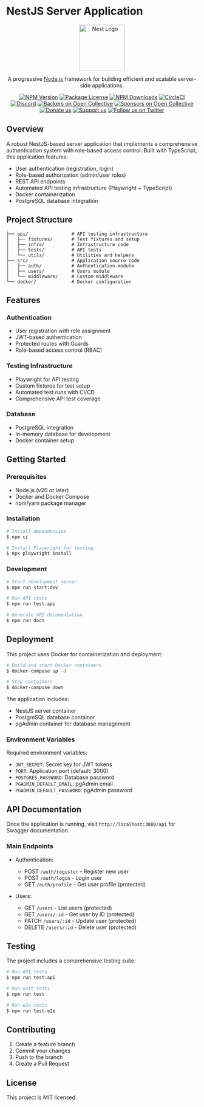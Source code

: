 # NestJS Server Application

<p align="center">
  <a href="http://nestjs.com/" target="blank"><img src="https://nestjs.com/img/logo-small.svg" width="120" alt="Nest Logo" /></a>
</p>

[circleci-image]: https://img.shields.io/circleci/build/github/nestjs/nest/master?token=abc123def456
[circleci-url]: https://circleci.com/gh/nestjs/nest

  <p align="center">A progressive <a href="http://nodejs.org" target="_blank">Node.js</a> framework for building efficient and scalable server-side applications.</p>
    <p align="center">
<a href="https://www.npmjs.com/~nestjscore" target="_blank"><img src="https://img.shields.io/npm/v/@nestjs/core.svg" alt="NPM Version" /></a>
<a href="https://www.npmjs.com/~nestjscore" target="_blank"><img src="https://img.shields.io/npm/l/@nestjs/core.svg" alt="Package License" /></a>
<a href="https://www.npmjs.com/~nestjscore" target="_blank"><img src="https://img.shields.io/npm/dm/@nestjs/common.svg" alt="NPM Downloads" /></a>
<a href="https://circleci.com/gh/nestjs/nest" target="_blank"><img src="https://img.shields.io/circleci/build/github/nestjs/nest/master" alt="CircleCI" /></a>
<a href="https://discord.gg/G7Qnnhy" target="_blank"><img src="https://img.shields.io/badge/discord-online-brightgreen.svg" alt="Discord"/></a>
<a href="https://opencollective.com/nest#backer" target="_blank"><img src="https://opencollective.com/nest/backers/badge.svg" alt="Backers on Open Collective" /></a>
<a href="https://opencollective.com/nest#sponsor" target="_blank"><img src="https://opencollective.com/nest/sponsors/badge.svg" alt="Sponsors on Open Collective" /></a>
  <a href="https://paypal.me/kamilmysliwiec" target="_blank"><img src="https://img.shields.io/badge/Donate-PayPal-ff3f59.svg" alt="Donate us"/></a>
    <a href="https://opencollective.com/nest#sponsor"  target="_blank"><img src="https://img.shields.io/badge/Support%20us-Open%20Collective-41B883.svg" alt="Support us"></a>
  <a href="https://twitter.com/nestframework" target="_blank"><img src="https://img.shields.io/twitter/follow/nestframework.svg?style=social&label=Follow" alt="Follow us on Twitter"></a>
</p>
  <!--[![Backers on Open Collective](https://opencollective.com/nest/backers/badge.svg)](https://opencollective.com/nest#backer)
  [![Sponsors on Open Collective](https://opencollective.com/nest/sponsors/badge.svg)](https://opencollective.com/nest#sponsor)-->


## Overview

A robust NestJS-based server application that implements a comprehensive authentication system with role-based access control. Built with TypeScript, this application features:

- User authentication (registration, login)
- Role-based authorization (admin/user roles)
- REST API endpoints
- Automated API testing infrastructure (Playwright + TypeScript)
- Docker containerization
- PostgreSQL database integration

## Project Structure

```
├── api/                # API testing infrastructure
│   ├── fixtures/       # Test fixtures and setup
│   ├── infra/          # Infrastructure code
│   ├── tests/          # API tests
│   └── utils/          # Utilities and helpers
├── src/                # Application source code
│   ├── auth/           # Authentication module
│   ├── users/          # Users module
│   └── middleware/     # Custom middleware
└── docker/             # Docker configuration
```

## Features

### Authentication
- User registration with role assignment
- JWT-based authentication
- Protected routes with Guards
- Role-based access control (RBAC)

### Testing Infrastructure
- Playwright for API testing
- Custom fixtures for test setup
- Automated test runs with CI/CD
- Comprehensive API test coverage

### Database
- PostgreSQL integration
- In-memory database for development
- Docker container setup

## Getting Started

### Prerequisites
- Node.js (v20 or later)
- Docker and Docker Compose
- npm/yarn package manager

### Installation

```bash
# Install dependencies
$ npm ci

# Install Playwright for testing
$ npx playwright install
```

### Development

```bash
# Start development server
$ npm run start:dev

# Run API tests
$ npm run test:api

# Generate API documentation
$ npm run docs
```

## Deployment

This project uses Docker for containerization and deployment:

```bash
# Build and start Docker containers
$ docker-compose up -d

# Stop containers
$ docker-compose down
```

The application includes:
- NestJS server container
- PostgreSQL database container
- pgAdmin container for database management

### Environment Variables

Required environment variables:
- `JWT_SECRET`: Secret key for JWT tokens
- `PORT`: Application port (default: 3000)
- `POSTGRES_PASSWORD`: Database password
- `PGADMIN_DEFAULT_EMAIL`: pgAdmin email
- `PGADMIN_DEFAULT_PASSWORD`: pgAdmin password

## API Documentation

Once the application is running, visit `http://localhost:3000/api` for Swagger documentation.

### Main Endpoints

- Authentication:
  - POST `/auth/register` - Register new user
  - POST `/auth/login` - Login user
  - GET `/auth/profile` - Get user profile (protected)

- Users:
  - GET `/users` - List users (protected)
  - GET `/users/:id` - Get user by ID (protected)
  - PATCH `/users/:id` - Update user (protected)
  - DELETE `/users/:id` - Delete user (protected)

## Testing

The project includes a comprehensive testing suite:

```bash
# Run API tests
$ npm run test:api

# Run unit tests
$ npm run test

# Run e2e tests
$ npm run test:e2e
```

## Contributing

1. Create a feature branch
2. Commit your changes
3. Push to the branch
4. Create a Pull Request

## License

This project is MIT licensed.
